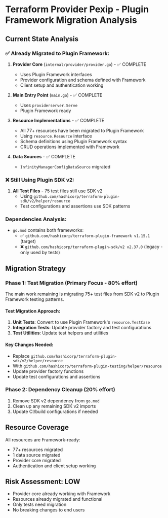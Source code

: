 # Terraform Provider Pexip - Plugin Framework Migration Analysis

## Current State Analysis

### ✅ Already Migrated to Plugin Framework:
1. **Provider Core** (`internal/provider/provider.go`) - ✅ COMPLETE
   - Uses Plugin Framework interfaces
   - Provider configuration and schema defined with Framework
   - Client setup and authentication working

2. **Main Entry Point** (`main.go`) - ✅ COMPLETE
   - Uses `providerserver.Serve` 
   - Plugin Framework ready

3. **Resource Implementations** - ✅ COMPLETE
   - All 77+ resources have been migrated to Plugin Framework
   - Using `resource.Resource` interface
   - Schema definitions using Plugin Framework syntax
   - CRUD operations implemented with Framework

4. **Data Sources** - ✅ COMPLETE
   - `InfinityManagerConfigDataSource` migrated

### ❌ Still Using Plugin SDK v2:
1. **All Test Files** - 75 test files still use SDK v2
   - Using `github.com/hashicorp/terraform-plugin-sdk/v2/helper/resource`
   - Test configurations and assertions use SDK patterns

### Dependencies Analysis:
- `go.mod` contains both frameworks:
  - ✅ `github.com/hashicorp/terraform-plugin-framework v1.15.1` (target)
  - ❌ `github.com/hashicorp/terraform-plugin-sdk/v2 v2.37.0` (legacy - only used by tests)

## Migration Strategy

### Phase 1: Test Migration (Primary Focus - 80% effort)
The main work remaining is migrating 75+ test files from SDK v2 to Plugin Framework testing patterns.

#### Test Migration Approach:
1. **Unit Tests**: Convert to use Plugin Framework's `resource.TestCase`
2. **Integration Tests**: Update provider factory and test configurations
3. **Test Utilities**: Update test helpers and utilities

#### Key Changes Needed:
- Replace `github.com/hashicorp/terraform-plugin-sdk/v2/helper/resource` 
- With `github.com/hashicorp/terraform-plugin-testing/helper/resource`
- Update provider factory functions
- Update test configurations and assertions

### Phase 2: Dependency Cleanup (20% effort)
1. Remove SDK v2 dependency from `go.mod`
2. Clean up any remaining SDK v2 imports
3. Update CI/build configurations if needed

## Resource Coverage
All resources are Framework-ready:
- 77+ resources migrated
- 1 data source migrated
- Provider core migrated
- Authentication and client setup working

## Risk Assessment: LOW
- Provider core already working with Framework
- Resources already migrated and functional
- Only tests need migration
- No breaking changes to end users